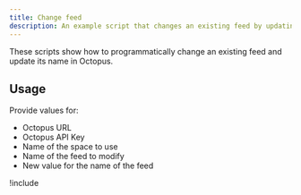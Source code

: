```yaml
---
title: Change feed
description: An example script that changes an existing feed by updating the feed name in Octopus using the REST API and Octopus.Client.
---
```


These scripts show how to programmatically change an existing feed and update its name in Octopus. 

## Usage

Provide values for:

- Octopus URL
- Octopus API Key
- Name of the space to use
- Name of the feed to modify
- New value for the name of the feed

!include <change-feed-scripts>
